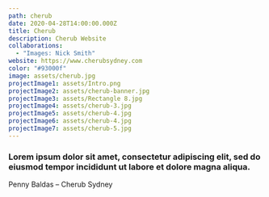 ```yaml
---
path: cherub
date: 2020-04-28T14:00:00.000Z
title: Cherub
description: Cherub Website
collaborations:
  - "Images: Nick Smith"
website: https://www.cherubsydney.com
color: "#93000f"
image: assets/cherub.jpg
projectImage1: assets/Intro.png
projectImage2: assets/cherub-banner.jpg
projectImage3: assets/Rectangle 8.jpg
projectImage4: assets/cherub-3.jpg
projectImage5: assets/cherub-4.jpg
projectImage6: assets/cherub-4.jpg
projectImage7: assets/cherub-5.jpg
---
```

### Lorem ipsum dolor sit amet, consectetur adipiscing elit, sed do eiusmod tempor incididunt ut labore et dolore magna aliqua.

Penny Baldas – Cherub Sydney
